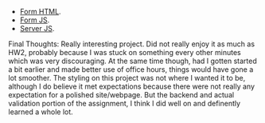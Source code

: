 - [Form HTML](https://github.ncsu.edu/engr-csc342/csc342-2024Spring-yfshakht/blob/main/Homework3/templates/form.html).
- [Form JS](https://github.ncsu.edu/engr-csc342/csc342-2024Spring-yfshakht/blob/main/Homework3/static/js/form.js).
- [Server JS](https://github.ncsu.edu/engr-csc342/csc342-2024Spring-yfshakht/blob/main/Homework3/server.js).

Final Thoughts:
Really interesting project. Did not really enjoy it as much as HW2, probably because I was stuck on something every other minutes which was very discouraging. At the same time though, had I gotten started a bit earlier and made better use of office hours, things would have gone a lot smoother. The styling on this project was not where I wanted it to be, although I do believe it met expectations because there were not really any expectation for a polished site/webpage. But the backend and actual validation portion of the assignment, I think I did well on and definently learned a whole lot.

